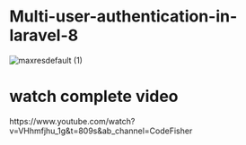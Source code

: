 <h1>Multi-user-authentication-in-laravel-8 </h1>

![maxresdefault (1)](https://user-images.githubusercontent.com/75518471/147876969-c6c46d45-5c31-413c-b31c-062a1af3c479.jpg)



<h1>watch complete video</h1>
https://www.youtube.com/watch?v=VHhmfjhu_1g&t=809s&ab_channel=CodeFisher
